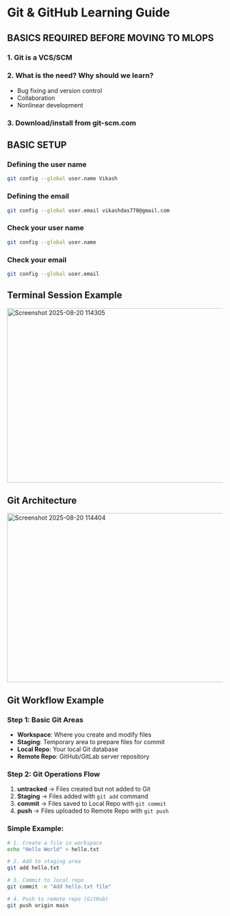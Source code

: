 # Git & GitHub Learning Guide

## BASICS REQUIRED BEFORE MOVING TO MLOPS

### 1. Git is a VCS/SCM

### 2. What is the need? Why should we learn?
- Bug fixing and version control
- Collaboration  
- Nonlinear development

### 3. Download/install from git-scm.com

## BASIC SETUP

### Defining the user name
```bash
git config --global user.name Vikash
```

### Defining the email
```bash
git config --global user.email vikashdas770@gmail.com
```

### Check your user name
```bash
git config --global user.name
```

### Check your email
```bash
git config --global user.email
```

## Terminal Session Example

<img width="917" height="408" alt="Screenshot 2025-08-20 114305" src="https://github.com/user-attachments/assets/100bbb15-cf0a-42d1-81ec-dfaf3b30905b" />

## Git Architecture

<img width="706" height="395" alt="Screenshot 2025-08-20 114404" src="https://github.com/user-attachments/assets/4267b999-f7a8-4e8a-bfb5-e9b685c5c5c5" />

## Git Workflow Example

### Step 1: Basic Git Areas

- **Workspace**: Where you create and modify files
- **Staging**: Temporary area to prepare files for commit
- **Local Repo**: Your local Git database
- **Remote Repo**: GitHub/GitLab server repository

### Step 2: Git Operations Flow

1. **untracked** → Files created but not added to Git
2. **Staging** → Files added with `git add` command
3. **commit** → Files saved to Local Repo with `git commit`
4. **push** → Files uploaded to Remote Repo with `git push`

### Simple Example:
```bash
# 1. Create a file in workspace
echo "Hello World" > hello.txt

# 2. Add to staging area
git add hello.txt

# 3. Commit to local repo
git commit -m "Add hello.txt file"

# 4. Push to remote repo (GitHub)
git push origin main
```
